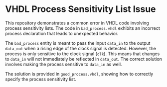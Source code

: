 # VHDL Process Sensitivity List Issue

This repository demonstrates a common error in VHDL code involving process sensitivity lists. The code in `bad_process.vhdl` exhibits an incorrect process declaration that leads to unexpected behavior.

The `bad_process` entity is meant to pass the input `data_in` to the output `data_out` when a rising edge of the clock signal is detected. However, the process is only sensitive to the clock signal (`clk`).  This means that changes to `data_in` will not immediately be reflected in `data_out`. The correct solution involves making the process sensitive to `data_in` as well.

The solution is provided in `good_process.vhdl`, showing how to correctly specify the process sensitivity list.